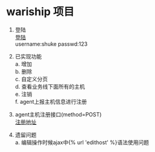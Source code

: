 # wariship 项目

1. 登陆  
   [登陆](http://127.0.0.1:8080/login/)  
   username:shuke   passwd:123  

2. 已实现功能  
    a. 增加  
    b. 删除  
    c. 自定义分页  
    d. 查看业务线下面所有的主机  
    e. 注销  
    f. agent上报主机信息进行注册
    
3. agent主机注册接口(method=POST)  
 [注册地址](http://127.0.0.1:9000/host/asset/)


4. 遗留问题  
   a. 编辑操作时候ajax中{% url 'edithost' %}语法使用问题  
